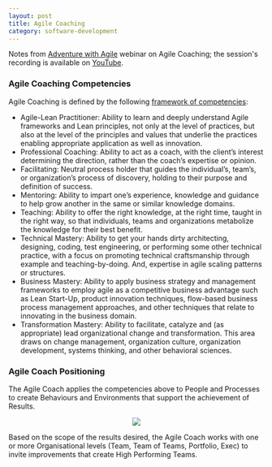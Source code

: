 ```yaml
---
layout: post
title: Agile Coaching
category: software-development
---
```


Notes from [Adventure with Agile](https://www.adventureswithagile.com) webinar on Agile Coaching; the session's recording is available on [YouTube](https://www.youtube.com/watch?v=pReBVbJFRBU).

### Agile Coaching Competencies

Agile Coaching is defined by the following [framework of competencies](http://agilecoachinginstitute.com/agile-coaching-resources/):

- Agile-Lean Practitioner: Ability to learn and deeply understand Agile frameworks and Lean principles, not only at the level of practices, but also at the level of the principles and values that underlie the practices enabling appropriate application as well as innovation.
- Professional Coaching: Ability to act as a coach, with the client’s interest determining the direction, rather than the coach’s expertise or opinion.
- Facilitating: Neutral process holder that guides the individual’s, team’s, or organization’s process of discovery, holding to their purpose and definition of success.
- Mentoring: Ability to impart one’s experience, knowledge and guidance to help grow another in the same or similar knowledge domains.
- Teaching: Ability to offer the right knowledge, at the right time, taught in the right way, so that individuals, teams and organizations metabolize the knowledge for their best benefit.
- Technical Mastery: Ability to get your hands dirty architecting, designing, coding, test engineering, or performing some other technical practice, with a focus on promoting technical craftsmanship through example and teaching-by-doing. And, expertise in agile scaling patterns or structures.
- Business Mastery: Ability to apply business strategy and management frameworks to employ agile as a competitive business advantage such as Lean Start-Up, product innovation techniques, flow-based business process management approaches, and other techniques that relate to innovating in the business domain.
- Transformation Mastery: Ability to facilitate, catalyze and (as appropriate) lead organizational change and transformation. This area draws on change management, organization culture, organization development, systems thinking, and other behavioral sciences.

### Agile Coach Positioning

The Agile Coach applies the competencies above to People and Processes to create Behaviours and Environments that support the achievement of Results.

<center><img src="{{site.url}}/img/software-development/agile-coaching.png"></center>

Based on the scope of the results desired, the Agile Coach works with one or more Organisational levels (Team, Team of Teams, Portfolio, Exec) to invite improvements that create High Performing Teams.
